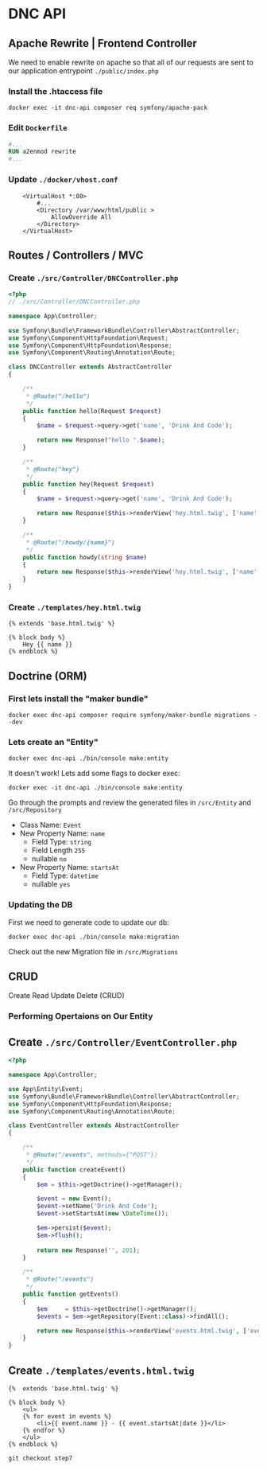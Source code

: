 # DNC API

## Apache Rewrite | Frontend Controller

We need to enable rewrite on apache so that all of our requests are sent to our application entrypoint `./public/index.php`

### Install the .htaccess file 

`docker exec -it dnc-api composer req symfony/apache-pack`

### Edit `Dockerfile`

```dockerfile
#...
RUN a2enmod rewrite
#...
```

### Update `./docker/vhost.conf`
```apacheconfig
    <VirtualHost *:80>
        #...
        <Directory /var/www/html/public >
            AllowOverride All
        </Directory>
    </VirtualHost>    
```

## Routes / Controllers / MVC

### Create `./src/Controller/DNCController.php`

```php
<?php
// ./src/Controller/DNCController.php

namespace App\Controller;

use Symfony\Bundle\FrameworkBundle\Controller\AbstractController;
use Symfony\Component\HttpFoundation\Request;
use Symfony\Component\HttpFoundation\Response;
use Symfony\Component\Routing\Annotation\Route;

class DNCController extends AbstractController
{

    /**
     * @Route("/hello")
     */
    public function hello(Request $request)
    {
        $name = $request->query->get('name', 'Drink And Code');

        return new Response("hello ".$name);
    }

    /**
     * @Route("hey")
     */
    public function hey(Request $request)
    {
        $name = $request->query->get('name', 'Drink And Code');

        return new Response($this->renderView('hey.html.twig', ['name' => $name]));
    }

    /**
     * @Route("/howdy/{name}")
     */
    public function howdy(string $name)
    {
        return new Response($this->renderView('hey.html.twig', ['name' => $name]));
    }
}
```

### Create `./templates/hey.html.twig`
```twig
{% extends 'base.html.twig' %}

{% block body %}
    Hey {{ name }}
{% endblock %}
```

## Doctrine (ORM)

### First lets install the "maker bundle" 

`docker exec dnc-api composer require symfony/maker-bundle migrations --dev`

### Lets create an "Entity"

`docker exec dnc-api ./bin/console make:entity`

It doesn't work! Lets add some flags to docker exec:

`docker exec -it dnc-api ./bin/console make:entity`

Go through the prompts and review the generated files in `/src/Entity` and `/src/Repository`

* Class Name: `Event`
* New Property Name: `name`
    * Field Type: `string`
    * Field Length `255`
    * nullable `no`
* New Property Name: `startsAt`
    * Field Type: `datetime`
    * nullable `yes`

### Updating the DB

First we need to generate code to update our db:

`docker exec dnc-api ./bin/console make:migration`

Check out the new Migration file in `/src/Migrations`

## CRUD

Create Read Update Delete (CRUD)

### Performing Opertaions on Our Entity

## Create `./src/Controller/EventController.php`
```php
<?php

namespace App\Controller;

use App\Entity\Event;
use Symfony\Bundle\FrameworkBundle\Controller\AbstractController;
use Symfony\Component\HttpFoundation\Response;
use Symfony\Component\Routing\Annotation\Route;

class EventController extends AbstractController
{

    /**
     * @Route("/events", methods={"POST"})
     */
    public function createEvent()
    {
        $em = $this->getDoctrine()->getManager();

        $event = new Event();
        $event->setName('Drink And Code');
        $event->setStartsAt(new \DateTime());

        $em->persist($event);
        $em->flush();
        
        return new Response('', 201);
    }

    /**
     * @Route("/events")
     */
    public function getEvents()
    {
        $em     = $this->getDoctrine()->getManager();
        $events = $em->getRepository(Event::class)->findAll();

        return new Response($this->renderView('events.html.twig', ['events' => $events]));
    }
}
```

## Create `./templates/events.html.twig`

```twig
{%  extends 'base.html.twig' %}

{% block body %}
    <ul>
    {% for event in events %}
        <li>{{ event.name }} - {{ event.startsAt|date }}</li>
    {% endfor %}
    </ul>
{% endblock %}
```


`git checkout step7`
